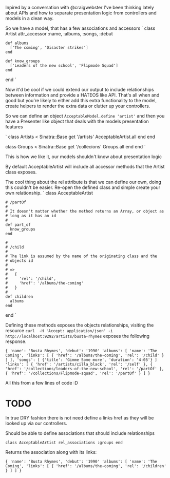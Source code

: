 Inpired by a conversation with @craigwebster I've been thinking lately about APIs and how to separate presentation logic from controllers and models in a clean way.

So we have a model, that has a few associations and accessors
`
  class Artist
    attr_accessor :name, :albums, :songs, :debut

    def albums
      ['The coming', 'Disaster strikes']
    end

    def know_groups
      ['Leaders of the new school', 'Flipmode Squad']
    end
  end
`

Now it'd be cool if we could extend our output to include relationships between information and provide a HATEOS like API. That's all when and good but you're likely to either add this extra functionality to the model, create helpers to render the extra data or clutter up your controllers.


So we can define an object `AcceptableModel.define 'artist'` and then you have a Presenter like object that deals with the models presentation features

`
  class Artists < Sinatra::Base
    get '/artists'
      AcceptableArtist.all
    end
  end

  class Groups < Sinatra::Base
    get '/collecions'
      Groups.all
    end
  end
`

This is how we like it, our models shouldn't know about presentation logic

By default AcceptableArtist will include all accessor methods that the Artist
class exposes.

The cool thing about the rel attribute is that we can define our own, doing
this couldn't be easier. Re-open the defined class and simple create your own
relationship.
`
  class AcceptableArtist

    # /partOf
    #
    # It doesn't matter whether the method returns an Array, or object as
    # long as it has an id
    #
    def part_of
      know_groups
    end 

    #
    # /child
    #
    # The link is assumed by the name of the originating class and the
    # objects id
    #
    # => 
    #   {
    #     'rel': '/child',
    #     'href': '/albums/the-coming'
    #   }
    #
    def children
      albums
    end
  end
`

Defining these methods exposes the objects relationships, visiting the resource
`curl  -H 'Accept: application/json' -i http://localhost:9292/artists/busta-rhymes`
exposes the following response.

`
{
  'name': 'Busta Rhymes',
  'debut': '1990'
  'albums': [
    'name': 'The Coming',
    'links': [
      {
        'href': '/albums/the-coming',
        'rel': '/child'
      }
    ]
  ],
  'songs': [
    {'title': 'Gimme Some more', 'duration': '4:05'}
  ]
  'links': [
    {
      'href': '/artists/cilla_black',
      'rel': '/self'
    },
    {
      'href': '/collections/leaders-of-the-new-school',
      'rel': '/partOf'
    },
    {
      'href': '/collections/Flipmode-squad',
      'rel': '/partOf'
    }
  ]
}
`

All this from a few lines of code :D

TODO
====

In true DRY fashion there is not need define a links href as they will be looked up via our controllers.

Should be able to define associations that should include relationships

`
  class AcceptableArtist
    rel_associations :groups
  end
`

Returns the association along with its links:

`
  {
    'name': 'Busta Rhymes',
    'debut': '1990'
    'albums': [
      'name': 'The Coming',
      'links': [
        {
          'href': '/albums/the-coming',
          'rel': '/children'
        }
      ]
    ]
  }
`

